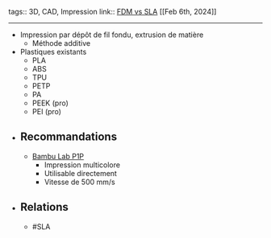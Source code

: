 tags:: 3D, CAD, Impression
link:: [FDM vs SLA](https://formlabs.com/fr/blog/fdm-vs-sla-compare-types-of-3d-printers/) 
[[Feb 6th, 2024]]
***

- Impression par dépôt de fil fondu, extrusion de matière
	- Méthode additive
- Plastiques existants
	- PLA
	- ABS
	- TPU
	- PETP
	- PA
	- PEEK (pro)
	- PEI (pro)
- ## Recommandations
	- [Bambu Lab P1P](https://eu.store.bambulab.com/fr-fr/products/p1p-fr)
		- Impression multicolore
		- Utilisable directement
		- Vitesse de 500 mm/s
- ## Relations
	- #SLA